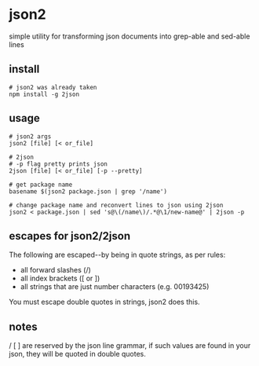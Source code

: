 json2
=====

simple utility for transforming json documents into grep-able and sed-able lines

install
-------

    # json2 was already taken
    npm install -g 2json

usage
-----

    # json2 args
    json2 [file] [< or_file]

    # 2json
    # -p flag pretty prints json
    2json [file] [< or_file] [-p --pretty]

    # get package name
    basename $(json2 package.json | grep '/name')

    # change package name and reconvert lines to json using 2json
    json2 < package.json | sed 's@\(/name\)/.*@\1/new-name@' | 2json -p

escapes for json2/2json
-----------------------

The following are escaped--by being in quote strings, as per rules:
 
  * all forward slashes (/)
  * all index brackets ([ or ])
  * all strings that are just number characters (e.g. 00193425)

You must escape double quotes in strings, json2 does this.

notes
------

/ [ ] are reserved by the json line grammar, if such values are found in your json, they will be quoted in double quotes.

